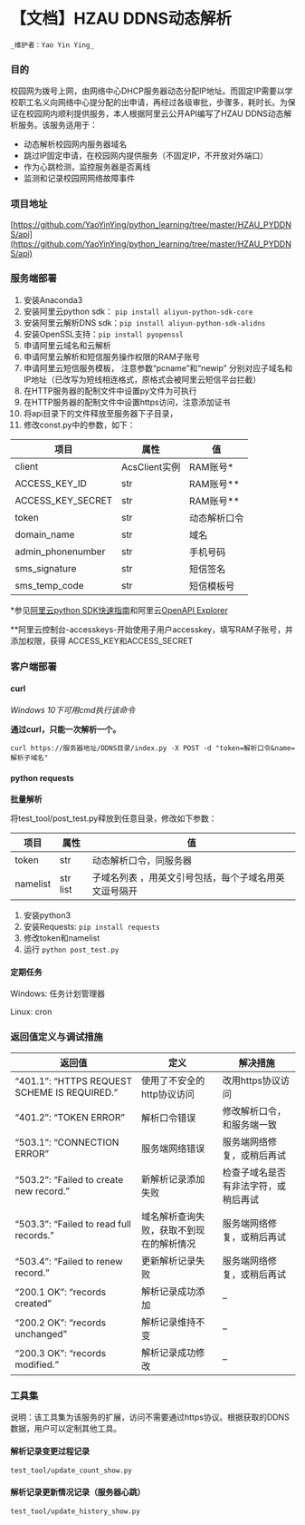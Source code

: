 

# 【文档】HZAU DDNS动态解析

`_维护者：Yao Yin Ying_`

### 目的

校园网为拨号上网，由网络中心DHCP服务器动态分配IP地址。而固定IP需要以学校职工名义向网络中心提分配的出申请，再经过各级审批，步骤多，耗时长。为保证在校园网内顺利提供服务，本人根据阿里云公开API编写了HZAU DDNS动态解析服务。该服务适用于：

*   动态解析校园网内服务器域名
*   跳过IP固定申请，在校园网内提供服务（不固定IP，不开放对外端口）
*   作为心跳检测，监控服务器是否离线
*   监测和记录校园网网络故障事件

### 项目地址

[https://github.com/YaoYinYing/python_learning/tree/master/HZAU_PYDDNS/api](https://github.com/YaoYinYing/python_learning/tree/master/HZAU_PYDDNS/api)

### 服务端部署

1.  安装Anaconda3
2.  安装阿里云python sdk： `pip install aliyun-python-sdk-core`
3.  安装阿里云解析DNS sdk：`pip install aliyun-python-sdk-alidns`
4.  安装OpenSSL支持：`pip install pyopenssl`
5.  申请阿里云域名和云解析
6.  申请阿里云解析和短信服务操作权限的RAM子账号
7.  申请阿里云短信服务模板， 注意参数“pcname”和“newip” 分别对应子域名和IP地址（已改写为短线相连格式，原格式会被阿里云短信平台拦截）
8.  在HTTP服务器的配制文件中设置py文件为可执行
9.  在HTTP服务器的配制文件中设置https访问，注意添加证书
10.  将api目录下的文件释放至服务器下子目录，
11.  修改const.py中的参数，如下：

项目 | 属性 | 值
----|-----|----
client | AcsClient实例 | RAM账号*
ACCESS_KEY_ID | str | RAM账号**
ACCESS_KEY_SECRET | str | RAM账号**
token | str | 动态解析口令
domain_name | str | 域名
admin_phonenumber | str | 手机号码
sms_signature | str | 短信签名
sms_temp_code | str | 短信模板号

*参见[阿里云python SDK快速指南](https://help.aliyun.com/document_detail/53090.html)和阿里云[OpenAPI Explorer](https://api.aliyun.com)

**阿里云控制台-accesskeys-开始使用子用户accesskey，填写RAM子账号，并添加权限，获得 ACCESS_KEY和ACCESS_SECRET

### 客户端部署

#### curl

_Windows 10下可用cmd执行该命令_

**通过curl，只能一次解析一个。**

`curl https://服务器地址/DDNS目录/index.py -X POST -d "token=解析口令&name=解析子域名"`

#### python requests

**批量解析**

将test_tool/post_test.py释放到任意目录，修改如下参数：

项目 | 属性 | 值
----|-----|----
token | str | 动态解析口令，同服务器
namelist | str list | 子域名列表 ，用英文引号包括，每个子域名用英文逗号隔开

1.  安装python3
2.  安装Requests: `pip install requests`
3.  修改token和namelist
4.  运行 `python post_test.py`


#### 定期任务

Windows: 任务计划管理器

Linux: cron

### 返回值定义与调试措施

返回值 | 定义 | 解决措施
-------|-------|-------
“401.1”: “HTTPS REQUEST SCHEME IS REQUIRED.” | 使用了不安全的http协议访问 | 改用https协议访问
“401.2”: “TOKEN ERROR” | 解析口令错误 | 修改解析口令，和服务端一致
“503.1”: “CONNECTION ERROR” | 服务端网络错误 | 服务端网络修复，或稍后再试
“503.2”: “Failed to create new record.” | 新解析记录添加失败 | 检查子域名是否有非法字符，或稍后再试
“503.3”: “Failed to read full records.” | 域名解析查询失败，获取不到现在的解析情况 | 服务端网络修复，或稍后再试
“503.4”: “Failed to renew record.” | 更新解析记录失败 | 服务端网络修复，或稍后再试
“200.1 OK”: “records created” | 解析记录成功添加 | –
“200.2 OK”: “records unchanged” | 解析记录维持不变 | –
“200.3 OK”: “records modified.” | 解析记录成功修改 | –

### **工具集**

说明：该工具集为该服务的扩展，访问不需要通过https协议。根据获取的DDNS数据，用户可以定制其他工具。

#### 解析记录变更过程记录

`test_tool/update_count_show.py`

#### 解析记录更新情况记录（服务器心跳）

`test_tool/update_history_show.py`

